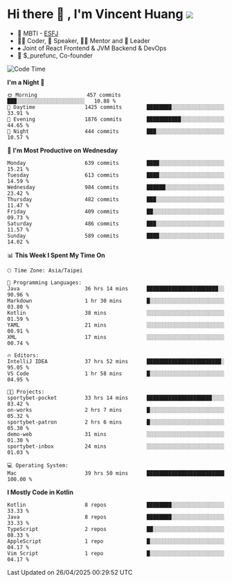 # Hi there 👋 , I'm Vincent Huang ![](https://komarev.com/ghpvc/?username=Jian-Min-Huang)
- 👀 MBTI - [ESFJ](https://www.16personalities.com/esfj-personality)
- 👨‍💻 Coder, 🎤 Speaker, 👨‍🏫 Mentor and 🚀 Leader
- ♠️ Joint of React Frontend & JVM Backend & DevOps
- 💼 $_purefunc, Co-founder

<!--START_SECTION:waka-->
![Code Time](http://img.shields.io/badge/Code%20Time-5%2C172%20hrs%2054%20mins-blue)

**I'm a Night 🦉** 

```text
🌞 Morning                457 commits         ███░░░░░░░░░░░░░░░░░░░░░░   10.88 % 
🌆 Daytime                1425 commits        ████████░░░░░░░░░░░░░░░░░   33.91 % 
🌃 Evening                1876 commits        ███████████░░░░░░░░░░░░░░   44.65 % 
🌙 Night                  444 commits         ███░░░░░░░░░░░░░░░░░░░░░░   10.57 % 
```
📅 **I'm Most Productive on Wednesday** 

```text
Monday                   639 commits         ████░░░░░░░░░░░░░░░░░░░░░   15.21 % 
Tuesday                  613 commits         ████░░░░░░░░░░░░░░░░░░░░░   14.59 % 
Wednesday                984 commits         ██████░░░░░░░░░░░░░░░░░░░   23.42 % 
Thursday                 482 commits         ███░░░░░░░░░░░░░░░░░░░░░░   11.47 % 
Friday                   409 commits         ██░░░░░░░░░░░░░░░░░░░░░░░   09.73 % 
Saturday                 486 commits         ███░░░░░░░░░░░░░░░░░░░░░░   11.57 % 
Sunday                   589 commits         ████░░░░░░░░░░░░░░░░░░░░░   14.02 % 
```


📊 **This Week I Spent My Time On** 

```text
🕑︎ Time Zone: Asia/Taipei

💬 Programming Languages: 
Java                     36 hrs 14 mins      ███████████████████████░░   90.96 % 
Markdown                 1 hr 30 mins        █░░░░░░░░░░░░░░░░░░░░░░░░   03.80 % 
Kotlin                   38 mins             ░░░░░░░░░░░░░░░░░░░░░░░░░   01.59 % 
YAML                     21 mins             ░░░░░░░░░░░░░░░░░░░░░░░░░   00.91 % 
XML                      17 mins             ░░░░░░░░░░░░░░░░░░░░░░░░░   00.74 % 

🔥 Editors: 
IntelliJ IDEA            37 hrs 52 mins      ████████████████████████░   95.05 % 
VS Code                  1 hr 58 mins        █░░░░░░░░░░░░░░░░░░░░░░░░   04.95 % 

🐱‍💻 Projects: 
sportybet-pocket         33 hrs 14 mins      █████████████████████░░░░   83.42 % 
on-works                 2 hrs 7 mins        █░░░░░░░░░░░░░░░░░░░░░░░░   05.32 % 
sportybet-patron         2 hrs 6 mins        █░░░░░░░░░░░░░░░░░░░░░░░░   05.30 % 
demo-web                 31 mins             ░░░░░░░░░░░░░░░░░░░░░░░░░   01.30 % 
sportybet-inbox          24 mins             ░░░░░░░░░░░░░░░░░░░░░░░░░   01.03 % 

💻 Operating System: 
Mac                      39 hrs 50 mins      █████████████████████████   100.00 % 
```

**I Mostly Code in Kotlin** 

```text
Kotlin                   8 repos             ████████░░░░░░░░░░░░░░░░░   33.33 % 
Java                     8 repos             ████████░░░░░░░░░░░░░░░░░   33.33 % 
TypeScript               2 repos             ██░░░░░░░░░░░░░░░░░░░░░░░   08.33 % 
AppleScript              1 repo              █░░░░░░░░░░░░░░░░░░░░░░░░   04.17 % 
Vim Script               1 repo              █░░░░░░░░░░░░░░░░░░░░░░░░   04.17 % 
```




 Last Updated on 26/04/2025 00:29:52 UTC
<!--END_SECTION:waka-->
